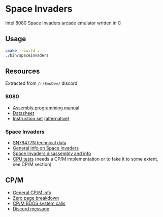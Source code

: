 # Space Invaders

Intel 8080 Space Invaders arcade emulator written in C

## Usage
```sh
cmake --build . 
./bin/spaceinvaders
```

## Resources
Extracted from `/r/EmuDev/` discord

### 8080
* [Assembly programming manual](https://altairclone.com/downloads/manuals/8080%20Programmers%20Manual.pdf)
* [Datasheet](https://altairclone.com/downloads/manuals/8080%20Data%20Sheet.pdf)
* [Instruction set](https://tobiasvl.github.io/optable/intel-8080/classic) [(alternative)](https://pastraiser.com/cpu/i8080/i8080_opcodes.html)

### Space Invaders
* [SN76477N technical data](https://web.archive.org/web/20150425030455/http://www.emutalk.net/attachment.php?attachmentid=34143&d=1160668005)
* [General info on Space Invaders](http://www.brentradio.com/SpaceInvaders.htm)
* [Space Invaders disassembly and info](https://computerarcheology.com/Arcade/SpaceInvaders)
* [CPU tests](https://altairclone.com/downloads/cpu_tests/) (needs a CP/M implementation or to fake it to some extent, see CP/M section)

## CP/M
* [General CP/M info](https://en.m.wikipedia.org/wiki/CP/M)
* [Zero page breakdown](https://en.m.wikipedia.org/wiki/Zero_page_(CP/M))
* [CP/M BDOS system calls](https://www.seasip.info/Cpm/bdos.html)
* [Discord message](https://discord.com/channels/465585922579103744/482208284032499713/1340790514252779650)
